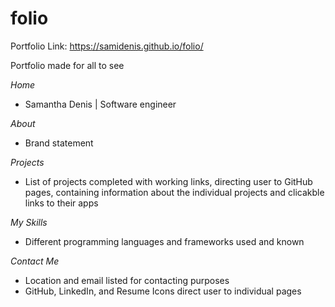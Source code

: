 # folio

Portfolio Link: https://samidenis.github.io/folio/

Portfolio made for all to see

*Home*
- Samantha Denis | Software engineer

*About*
- Brand statement

*Projects*
- List of projects completed with working links, directing user to GitHub pages, containing information about the individual projects and clicakble links to their apps

*My Skills*
- Different programming languages and frameworks used and known

*Contact Me*
- Location and email listed for contacting purposes
- GitHub, LinkedIn, and Resume Icons direct user to individual pages


